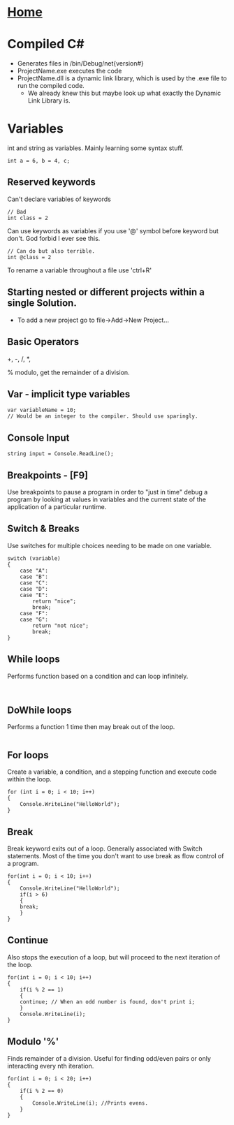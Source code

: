 # [Home](..\README.md)

# Compiled C#

* Generates files in /bin/Debug/net{version#}
* ProjectName.exe executes the code
* ProjectName.dll is a dynamic link library, which is used by the .exe file to run the compiled code.
   * We already knew this but maybe look up what exactly the Dynamic Link Library is.

# Variables

int and string as variables. Mainly learning some syntax stuff.

`int a = 6, b = 4, c;`

## Reserved keywords

Can't declare variables of keywords

```
// Bad
int class = 2
```

Can use keywords as variables if you use '@' symbol before keyword but don't. God forbid I ever see this.

```
// Can do but also terrible.
int @class = 2
```

To rename a variable throughout a file use 'ctrl+R'

## Starting nested or different projects within a single Solution.

* To add a new project go to file->Add->New Project...


## Basic Operators

+, -, /, *, 

% modulo, get the remainder of a division.

## Var - implicit type variables

```
var variableName = 10;
// Would be an integer to the compiler. Should use sparingly.
```

## Console Input

```
string input = Console.ReadLine();
```

## Breakpoints - [F9]

Use breakpoints to pause a program in order to "just in time" debug a program by looking at 
values in variables and the current state of the application of a particular runtime.

## Switch & Breaks

Use switches for multiple choices needing to be made on one variable.

```
switch (variable)
{
	case "A":
	case "B":
	case "C":
	case "D":
	case "E":
		return "nice";
		break;
	case "F":
	case "G":
		return "not nice";
		break;
}
```

## While loops

Performs function based on a condition and can loop infinitely.

```
	
```

## DoWhile loops

Performs a function 1 time then may break out of the loop.

```

```

## For loops

Create a variable, a condition, and a stepping function and execute code within the loop.

```
for (int i = 0; i < 10; i++)
{
	Console.WriteLine("HelloWorld");
}
```

## Break

Break keyword exits out of a loop. Generally associated with Switch statements. 
Most of the time you don't want to use break as flow control of a program.

```
for(int i = 0; i < 10; i++)
{
	Console.WriteLine("HelloWorld");
	if(i > 6)
	{
	break;
	}
}

```

## Continue

Also stops the execution of a loop, but will proceed to the next iteration of the loop.

```
for(int i = 0; i < 10; i++)
{
	if(i % 2 == 1)
	{
	continue; // When an odd number is found, don't print i;
	}
	Console.WriteLine(i);
}

```

## Modulo '%'

Finds remainder of a division. Useful for finding odd/even pairs or only interacting every nth iteration.

```
for(int i = 0; i < 20; i++)
{
	if(i % 2 == 0)
	{
		Console.WriteLine(i); //Prints evens.
	}
}
```